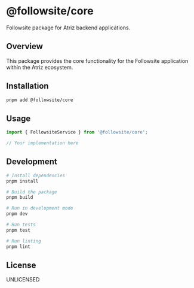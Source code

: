 # @followsite/core

Followsite package for Atriz backend applications.

## Overview

This package provides the core functionality for the Followsite application within the Atriz ecosystem.

## Installation

```bash
pnpm add @followsite/core
```

## Usage

```typescript
import { FollowsiteService } from '@followsite/core';

// Your implementation here
```

## Development

```bash
# Install dependencies
pnpm install

# Build the package
pnpm build

# Run in development mode
pnpm dev

# Run tests
pnpm test

# Run linting
pnpm lint
```

## License

UNLICENSED
